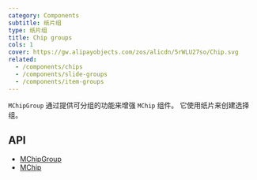 ```yaml
---
category: Components
subtitle: 纸片组
type: 纸片组
title: Chip groups
cols: 1
cover: https://gw.alipayobjects.com/zos/alicdn/5rWLU27so/Chip.svg
related:
  - /components/chips
  - /components/slide-groups
  - /components/item-groups
---
```


`MChipGroup` 通过提供可分组的功能来增强 `MChip` 组件。 它使用纸片来创建选择组。

## API

- [MChipGroup](/api/MChipGroup)
- [MChip](/api/MChip)